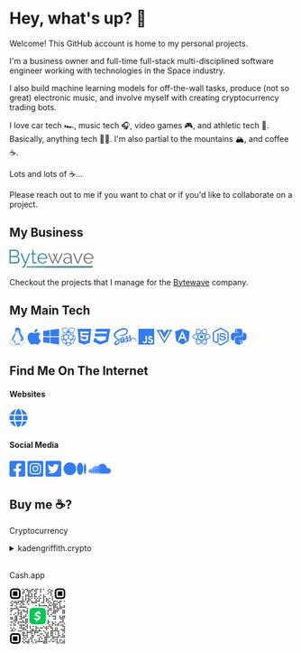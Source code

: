 # Hey, what's up? :metal:

Welcome! This GitHub account is home to my personal projects.

I'm a business owner and full-time full-stack multi-disciplined software engineer working with technologies in the Space industry.

I also build machine learning models for off-the-wall tasks, produce (not so great) electronic music, and involve myself with creating cryptocurrency trading bots.

I love car tech :racing_car:, music tech :headphones:, video games :video_game:, and athletic tech :athletic_shoe:. Basically, anything tech :technologist:. I'm also partial to the mountains :mountain_snow:, and coffee :coffee:.

Lots and lots of :coffee:...

Please reach out to me if you want to chat or if you'd like to collaborate on a project.

## My Business

[<img src="./assets/img/bytewave-text.png" alt="Bytewave" height="32" />](https://bytewave.co)

Checkout the projects that I manage for the [Bytewave](https://bytewave.com/) company.

## My Main Tech

<img src="./assets/img/linux-brands.svg" alt="Linux" height="32" />
<img src="./assets/img/apple-brands.svg" alt="Mac" height="32" />
<img src="./assets/img/windows-brands.svg" alt="Windows" height="32" />
<img src="./assets/img/raspberry-pi-brands.svg" alt="Windows" height="32" />
<img src="./assets/img/html5-brands.svg" alt="HTML" height="32" />
<img src="./assets/img/css3-brands.svg" alt="CSS" height="32" />
<img src="./assets/img/sass-brands.svg" alt="CSS" height="32" />
<img src="./assets/img/js-brands.svg" alt="TypeScript / JavaScript" height="32" />
<img src="./assets/img/vuejs-brands.svg" alt="Vue.js" height="32" />
<img src="./assets/img/angular-brands.svg" alt="Angular" height="32" />
<img src="./assets/img/react-brands.svg" alt="React" height="32" />
<img src="./assets/img/node-js-brands.svg" alt="TypeScript / JavaScript" height="32" />
<img src="./assets/img/python-brands.svg" alt="Python" height="32" />

## Find Me On The Internet

#### Websites

[<img src="./assets/img/globe-solid.svg" alt="My website" height="32" />](https://kadengriffith.com)

#### Social Media

[<img src="./assets/img/square-facebook-brands.svg" alt="My Facebook" height="32" />](https://www.facebook.com/griffith.kaden/) [<img src="./assets/img/square-instagram-brands.svg" alt="My Instagram" height="32" />](https://www.instagram.com/kadengriffith/)
[<img src="./assets/img/square-twitter-brands.svg" alt="My Twitter" height="32" />](https://twitter.com/griffith_kaden)
[<img src="./assets/img/medium-brands.svg" alt="My Medium" height="32" />](https://medium.com/@kadengriffith) [<img src="./assets/img/soundcloud-brands.svg" alt="My Soundcloud" height="32" />](https://soundcloud.com/kadengriffith)

## Buy me :coffee:?

Cryptocurrency

<details>
<summary>kadengriffith.crypto</summary>

- ETH (0xe44c6c121665be7d4d7b4ffca94c40b662ba4a5b)
- BTC (bc1qa04cw6q43gluxu32jzqp43j2hsz5nn8u38g7z4)
- LTC (ltc1qq30x5el808x8523d3tyt34rlgsfnwdjz08s8zr)
- XRP (rKpaL7iRdUhqiFAARhWWw2BVwt5LJGCUJM)
- ZIL (zil1qm4fs7lnnzpkqxs2rkcrw8tjlnk4qanfyz8t7h)
- USDC (0xe44c6c121665be7d4d7b4ffca94c40b662ba4a5b)
- MATIC ERC20 (0xe44c6c121665be7d4d7b4ffca94c40b662ba4a5b)
</details>

<br/>

Cash.app

[<img src="./assets/img/$kadengriffith.png" alt="My Cash.app" height="100" />](https://cash.app/$kadengriffith)
